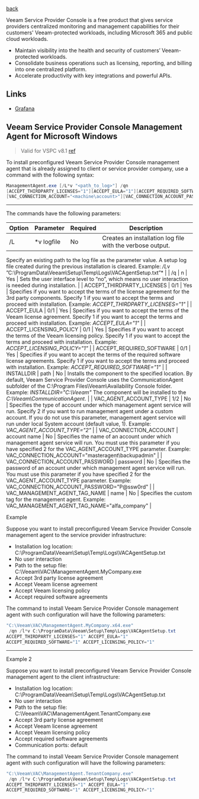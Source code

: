 [back](../README.md)

Veeam Service Provider Console is a free product that gives
service providers centralized monitoring and management
capabilities for their customers' Veeam-protected workloads,
including Microsoft 365 and public cloud workloads.
- Maintain visibility into the health and security of customers’
Veeam-protected workloads.
- Consolidate business operations such as licensing, reporting,
and billing into one centralized platform.
- Accelerate productivity with key integrations and
powerful APIs.

## Links

- [Grafana](./VSPC-Grafana/README.md)

## Veeam Service Provider Console Management Agent for Microsoft Windows

> Valid for VSPC v8.1 [ref](https://helpcenter.veeam.com/docs/vac/deployment/silent_install_agent.html?ver=81)

To install preconfigured Veeam Service Provider Console management agent 
that is already assigned to client or service provider company, use a 
command with the following syntax:

```ps1
ManagementAgent.exe [/L*v "<path_to_log>"] /qn 
[ACCEPT_THIRDPARTY_LICENSES="1"][ACCEPT_EULA="1"][ACCEPT_REQUIRED_SOFTWARE="1"][ACCEPT_LICENSING_POLICY="1"][INSTALLDIR="<path_to_installdir>"][VAC_MANAGEMENT_AGENT_TAG_NAME="<tag_name>"][VAC_AGENT_ACCOUNT_TYPE="1/2"]
[VAC_CONNECTION_ACCOUNT="<machine\account>"][VAC_CONNECTION_ACCOUNT_PASSWORD="<agent_account_password>"]
```

---

The commands have the following parameters:

| Option | Parameter | Required | Description |
| --- | --- | --- | --- |
| /L | *v logfile | No | Creates an installation log file with the verbose output.
Specify
 an existing path to the log file as the parameter value. A setup log 
file created during the previous installation is cleared.
Example: */L*v ”C:\ProgramData\Veeam\Setup\Temp\Logs\VACAgentSetup.txt”* |
| /q | n | Yes | Sets the user interface level to “no”, which means no user interaction is needed during installation. |
| ACCEPT_THIRDPARTY_LICENSES | 0/1 | Yes | Specifies
 if you want to accept the terms of the license agreement for the 3rd 
party components. Specify 1 if you want to accept the terms and proceed 
with installation.
Example: *ACCEPT_THIRDPARTY_LICENSES="1"* |
| ACCEPT_EULA | 0/1 | Yes | Specifies if you want to accept the terms of the Veeam license agreement.
Specify 1 if you want to accept the terms and proceed with installation.
Example: *ACCEPT_EULA="1"* |
| ACCEPT_LICENSING_POLICY | 0/1 | Yes | Specifies if you want to accept the terms of the Veeam licensing policy.
Specify 1 if you want to accept the terms and proceed with installation.
Example: *ACCEPT_LICENSING_POLICY="1"* |
| ACCEPT_REQUIRED_SOFTWARE | 0/1 | Yes | Specifies if you want to accept the terms of the required software license agreements.
Specify 1 if you want to accept the terms and proceed with installation.
Example: *ACCEPT_REQUIRED_SOFTWARE="1"* |
| INSTALLDIR | path | No | Installs the component to the specified location. By default, Veeam Service Provider Console uses the CommunicationAgent subfolder of the C:\Program Files\Veeam\Availability Console folder.
Example: *INSTALLDIR="C:\Veeam\"*
The component will be installed to the *C:\Veeam\CommunicationAgent*. |
| VAC_AGENT_ACCOUNT_TYPE | 1/2 | No | Specifies the type of account under which management agent service will run.
Specify 2 if you want to run management agent under a custom account.
If you do not use this parameter, management agent service will run under local System account (default value, 1).
Example: *VAC_AGENT_ACCOUNT_TYPE="2"* |
| VAC_CONNECTION_ACCOUNT | account name | No | Specifies the name of an account under which management agent service will run.
You must use this parameter if you have specified 2 for the VAC_AGENT_ACCOUNT_TYPE parameter.
Example: VAC_CONNECTION_ACCOUNT="masteragent\backupadmin" |
| VAC_CONNECTION_ACCOUNT_PASSWORD | password | No | Specifies the password of an account under which management agent service will run.
You must use this parameter if you have specified 2 for the VAC_AGENT_ACCOUNT_TYPE parameter.
Example: VAC_CONNECTION_ACCOUNT_PASSWORD="P@ssw0rd" |
| VAC_MANAGEMENT_AGENT_TAG_NAME | name | No | Specifies the custom tag for the management agent.
Example: VAC_MANAGEMENT_AGENT_TAG_NAME="alfa_company" |

Example

Suppose
 you want to install preconfigured Veeam Service Provider Console 
management agent to the service provider infrastructure:

- Installation log location: C:\ProgramData\Veeam\Setup\Temp\Logs\VACAgentSetup.txt
- No user interaction
- Path to the setup file: C:\Veeam\VAC\ManagementAgent.MyCompany.exe
- Accept 3rd party license agreement
- Accept Veeam license agreement
- Accept Veeam licensing policy
- Accept required software agreements

The
 command to install Veeam Service Provider Console management agent with
 such configuration will have the following parameters:

```ps1
"C:\Veeam\VAC\ManagementAgent.MyCompany.x64.exe"
 /qn /l*v C:\ProgramData\Veeam\Setup\Temp\Logs\VACAgentSetup.txt 
ACCEPT_THIRDPARTY_LICENSES="1" ACCEPT_EULA="1" 
ACCEPT_REQUIRED_SOFTWARE="1" ACCEPT_LICENSING_POLICY="1"
```
---

Example 2

Suppose you want to install preconfigured Veeam Service Provider Console management agent to the client infrastructure:

- Installation log location: C:\ProgramData\Veeam\Setup\Temp\Logs\VACAgentSetup.txt
- No user interaction
- Path to the setup file: C:\Veeam\VAC\ManagementAgent.TenantCompany.exe
- Accept 3rd party license agreement
- Accept Veeam license agreement
- Accept Veeam licensing policy
- Accept required software agreements
- Communication ports: default

The
 command to install Veeam Service Provider Console management agent with
 such configuration will have the following parameters:

```ps1
"C:\Veeam\VAC\ManagementAgent.TenantCompany.exe"
 /qn /l*v C:\ProgramData\Veeam\Setup\Temp\Logs\VACAgentSetup.txt 
ACCEPT_THIRDPARTY_LICENSES="1" ACCEPT_EULA="1" 
ACCEPT_REQUIRED_SOFTWARE="1" ACCEPT_LICENSING_POLICY="1"
```
